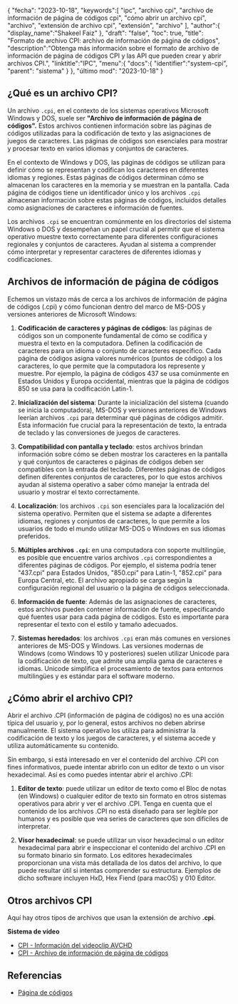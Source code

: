 {
"fecha": "2023-10-18",
   "keywords":[
"ipc",
"archivo cpi",
"archivo de información de página de códigos cpi",
"cómo abrir un archivo cpi",
"archivo",
"extensión de archivo cpi",
"extensión",
"archivo"
],
   "author":{
"display_name":"Shakeel Faiz"
},
"draft": "false",
"toc": true,
"title": "Formato de archivo CPI: archivo de información de página de códigos",
   "description":"Obtenga más información sobre el formato de archivo de información de página de códigos CPI y las API que pueden crear y abrir archivos CPI.",
"linktitle":"IPC",
   "menu":{
      "docs":{
         "identifier":"system-cpi",
"parent": "sistema"
}
},
"último mod": "2023-10-18"
}

## ¿Qué es un archivo CPI?

Un archivo `.cpi`, en el contexto de los sistemas operativos Microsoft Windows y DOS, suele ser **"Archivo de información de página de códigos".** Estos archivos contienen información sobre las páginas de códigos utilizadas para la codificación de texto y las asignaciones de juegos de caracteres. Las páginas de códigos son esenciales para mostrar y procesar texto en varios idiomas y conjuntos de caracteres.

En el contexto de Windows y DOS, las páginas de códigos se utilizan para definir cómo se representan y codifican los caracteres en diferentes idiomas y regiones. Estas páginas de códigos determinan cómo se almacenan los caracteres en la memoria y se muestran en la pantalla. Cada página de códigos tiene un identificador único y los archivos `.cpi` almacenan información sobre estas páginas de códigos, incluidos detalles como asignaciones de caracteres e información de fuentes.

Los archivos `.cpi` se encuentran comúnmente en los directorios del sistema Windows o DOS y desempeñan un papel crucial al permitir que el sistema operativo muestre texto correctamente para diferentes configuraciones regionales y conjuntos de caracteres. Ayudan al sistema a comprender cómo interpretar y representar caracteres de diferentes idiomas y codificaciones.

## Archivos de información de página de códigos

Echemos un vistazo más de cerca a los archivos de información de página de códigos (.cpi) y cómo funcionan dentro del marco de MS-DOS y versiones anteriores de Microsoft Windows:

1. **Codificación de caracteres y páginas de códigos**: las páginas de códigos son un componente fundamental de cómo se codifica y muestra el texto en la computadora. Definen la codificación de caracteres para un idioma o conjunto de caracteres específico. Cada página de códigos asigna valores numéricos (puntos de código) a los caracteres, lo que permite que la computadora los represente y muestre. Por ejemplo, la página de códigos 437 se usa comúnmente en Estados Unidos y Europa occidental, mientras que la página de códigos 850 se usa para la codificación Latin-1.
    







2. **Inicialización del sistema**: Durante la inicialización del sistema (cuando se inicia la computadora), MS-DOS y versiones anteriores de Windows leerían archivos `.cpi` para determinar qué páginas de códigos admitir. Esta información fue crucial para la representación de texto, la entrada de teclado y las conversiones de juegos de caracteres.
    







3. **Compatibilidad con pantalla y teclado**: estos archivos brindan información sobre cómo se deben mostrar los caracteres en la pantalla y qué conjuntos de caracteres o páginas de códigos deben ser compatibles con la entrada del teclado. Diferentes páginas de códigos definen diferentes conjuntos de caracteres, por lo que estos archivos ayudan al sistema operativo a saber cómo manejar la entrada del usuario y mostrar el texto correctamente.
    







4. **Localización**: los archivos `.cpi` son esenciales para la localización del sistema operativo. Permiten que el sistema se adapte a diferentes idiomas, regiones y conjuntos de caracteres, lo que permite a los usuarios de todo el mundo utilizar MS-DOS o Windows en sus idiomas preferidos.
    







5. **Múltiples archivos `.cpi`**: en una computadora con soporte multilingüe, es posible que encuentre varios archivos `.cpi` correspondientes a diferentes páginas de códigos. Por ejemplo, el sistema podría tener "437.cpi" para Estados Unidos, "850.cpi" para Latin-1, "852.cpi" para Europa Central, etc. El archivo apropiado se carga según la configuración regional del usuario o la página de códigos seleccionada.
    







6. **Información de fuente**: Además de las asignaciones de caracteres, estos archivos pueden contener información de fuente, especificando qué fuentes usar para cada página de códigos. Esto es importante para representar el texto con el estilo y tamaño adecuados.
    







7. **Sistemas heredados**: los archivos `.cpi` eran más comunes en versiones anteriores de MS-DOS y Windows. Las versiones modernas de Windows (como Windows 10 y posteriores) suelen utilizar Unicode para la codificación de texto, que admite una amplia gama de caracteres e idiomas. Unicode simplifica el procesamiento de textos para entornos multilingües y es estándar para el software moderno.

## ¿Cómo abrir el archivo CPI?

Abrir el archivo .CPI (información de página de códigos) no es una acción típica del usuario y, por lo general, estos archivos no deben abrirse manualmente. El sistema operativo los utiliza para administrar la codificación de texto y los juegos de caracteres, y el sistema accede y utiliza automáticamente su contenido.

Sin embargo, si está interesado en ver el contenido del archivo .CPI con fines informativos, puede intentar abrirlo con un editor de texto o un visor hexadecimal. Así es como puedes intentar abrir el archivo .CPI:

1. **Editor de texto**: puede utilizar un editor de texto como el Bloc de notas (en Windows) o cualquier editor de texto sin formato en otros sistemas operativos para abrir y ver el archivo .CPI. Tenga en cuenta que el contenido de los archivos .CPI no está diseñado para ser legible por humanos y es posible que vea series de caracteres que son difíciles de interpretar.
    







2. **Visor hexadecimal**: se puede utilizar un visor hexadecimal o un editor hexadecimal para abrir e inspeccionar el contenido del archivo .CPI en su formato binario sin formato. Los editores hexadecimales proporcionan una vista más detallada de los datos del archivo, lo que puede resultar útil si intentas comprender su estructura. Ejemplos de dicho software incluyen HxD, Hex Fiend (para macOS) y 010 Editor.

## Otros archivos CPI

Aquí hay otros tipos de archivos que usan la extensión de archivo **.cpi**.

**Sistema de vídeo**
- [CPI - Información del videoclip AVCHD](/es/video/cpi/)
- [CPI - Archivo de información de página de códigos](/es/system/cpi/)

## Referencias
* [Página de códigos](https://en.wikipedia.org/wiki/Code_page)

